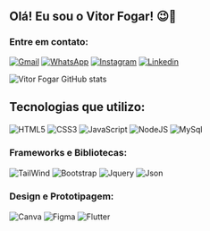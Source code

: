 ## Olá! Eu sou o Vitor Fogar! 😉🚀
### Entre em contato:

[![Gmail](https://img.shields.io/badge/Gmail-D14836?style=for-the-badge&logo=gmail&logoColor=white)](https://is.gd/cttvitorfogar) [![WhatsApp](https://img.shields.io/badge/WhatsApp-25D366?style=for-the-badge&logo=whatsapp&logoColor=white)](https://api.whatsapp.com/send?phone=5514998961614&text=Ol%C3%A1!%20Gostaria%20de%20entrar%20em%20contato%20com%20Vitor.) [![Instagram](https://img.shields.io/badge/Instagram-E4405F?style=for-the-badge&logo=instagram&logoColor=white)]([https://is.gd/cttvitorfogar](https://www.instagram.com/vitor.batist/)) [![Linkedin](https://img.shields.io/badge/LinkedIn-0077B5?style=for-the-badge&logo=linkedin&logoColor=white)](https://is.gd/cttvitorfogar)



![Vitor Fogar GitHub stats](https://github-readme-stats.vercel.app/api?username=VFogar&show_icons=true&theme=radical)

## Tecnologias que utilizo:

<div sttyle: "display: inline_block;">
  <img align="center" alt="HTML5" src="https://img.shields.io/badge/HTML5-E34F26?style=for-the-badge&logo=html5&logoColor=white"/>
  <img align="center" alt="CSS3" src="https://img.shields.io/badge/CSS3-1572B6?style=for-the-badge&logo=css3&logoColor=white"/>
  <img align="center" alt="JavaScript" src="https://img.shields.io/badge/JavaScript-F7DF1E?style=for-the-badge&logo=javascript&logoColor=black"/>
  <img align="center" alt="NodeJS" src="https://img.shields.io/badge/Node.js-43853D?style=for-the-badge&logo=node.js&logoColor=white"/>
  <img align="center" alt="MySql" src="https://img.shields.io/badge/MySQL-00000F?style=for-the-badge&logo=mysql&logoColor=white"/>
  
### Frameworks e Bibliotecas:  
  
  <img align="center" alt="TailWind" src="https://img.shields.io/badge/Tailwind_CSS-38B2AC?style=for-the-badge&logo=tailwind-css&logoColor=white"/>
  <img align="center" alt="Bootstrap" src="https://img.shields.io/badge/Bootstrap-563D7C?style=for-the-badge&logo=bootstrap&logoColor=white"/>
  <img align="center" alt="Jquery" src="https://img.shields.io/badge/jQuery-0769AD?style=for-the-badge&logo=jquery&logoColor=whitee"/>
  <img align="center" alt="Json" src="https://img.shields.io/badge/json%20web%20tokens-323330?style=for-the-badge&logo=json-web-tokens&logoColor=pink"/>
  
### Design e Prototipagem:   
  
  <img align="center" alt="Canva" src="https://img.shields.io/badge/Canva-%2300C4CC.svg?&style=for-the-badge&logo=Canva&logoColor=white"/>
  <img align="center" alt="Figma" src="https://img.shields.io/badge/Figma-F24E1E?style=for-the-badge&logo=figma&logoColor=white"/>
  <img align="center" alt="Flutter" src="https://img.shields.io/badge/Flutter-02569B?style=for-the-badge&logo=flutter&logoColor=white"/>
</div>


